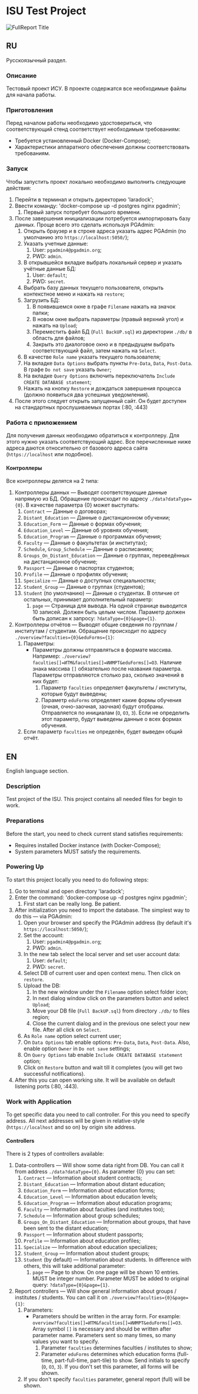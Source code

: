 # ISU Test Project

![FullReport Title](https://github.com/Template0Dev/ISU-Test-Project/assets/148116566/3b7dc4d4-e54b-4bba-a17c-fd00582bc15f)

## RU

Русскоязычный раздел.

### Описание

Тестовый проект ИСУ.
В проекте содержатся все необходимые файлы для начала работы.

### Приготовления

Перед началом работы необходимо удостовериться, что соответствующий стенд соответствует необходимым требованиям:

* Требуется установленный Docker (Docker-Compose);
* Характеристики аппаратного обеспечения должны соответствовать требованиям.

### Запуск

Чтобы запустить проект локально необходимо выполнить следующие действия:

1. Перейти в терминал и открыть директорию 'laradock';
2. Ввести команду: 'docker-compose up -d postgres nginx pgadmin';
    1. Первый запуск потребует большого времени.
3. После завершения инициализации потребуется импортировать базу данных. Проще всего это сделать используя PGAdmin:
   1. Открыть браузер и в строке адреса указать адрес PGAdmin (по умолчанию это `https://localhost:5050/`);
   2. Указать учетные данные:
      1. User: `pgadmin4@pgadmin.org`;
      2. PWD: `admin`.
   3. В открывшейся вкладке выбрать локальный сервер и указать учётные данные БД:
      1. User: `default`;
      2. PWD: `secret`.
   4. Выбрать базу данных текущего пользователя, открыть контекстное меню и нажать на `restore`;
   5. Загрузить БД:
      1. В появившемся окне в графе `Filename` нажать на значок папки;
      2. В новом окне выбрать параметры (правый верхний угол) и нажать на `Upload`;
      3. Переместить файл БД (`Full BackUP.sql`) из директории `./db/` в область для файлов;
      4. Закрыть это диалоговое окно и в предыдущем выбрать соответствующий файл, затем нажать на `Select`.
   6. В качестве `Role name` указать текущего пользователя;
   7. На вкладке `Data Options` выбрать пункты `Pre-Data`, `Data`, `Post-Data`. В графе `Do not save` указать `Owner`;
   8. На вкладке `Query Options` включить переключатель `Include CREATE DATABASE statement`;
   9. Нажать на кнопку `Restore` и дождаться завершения процесса (должно появиться два успешных уведомления).
4. После этого следует открыть запущенный сайт. Он будет доступен на стандартных прослушиваемых портах (:80, :443)

### Работа с приложением

Для получения данных необходимо обратиться к контроллеру. Для этого нужно указать соответствующий адрес.
Все перечисленные ниже адреса даются относительно от базового адреса сайта (`https://localhost` или подобное).

#### Контроллеры

Все контроллеры делятся на 2 типа:

1. Контроллеры данных — Выводят соответствующие данные напрямую из БД. Обращение происходит по адресу `./data?dataType={0}`. В качестве параметра {0} может выступать:
   1. `Contract` — Данные о договорах;
   2. `Distant_Education` — Данные о дистанционном обучении;
   3. `Education_Form` — Данные о формах обучения;
   4. `Education_Level` — Данные об уровнях обучения;
   5. `Education_Program` — Данные о программах обучения;
   6. `Faculty` — Данные о факультетах (и институтах);
   7. `Schedule`, `Group_Schedule` — Данные о расписаниях;
   8. `Groups_On_Distant_Education` — Данные о группах, переведённых на дистанционное обучение;
   9. `Passport` — Данные о паспортах студентов;
   10. `Profile` — Данные о профилях обучения;
   11. `Specialize` — Данные о доступных специальностях;
   12. `Student_Group` — Данные о группах (студентов);
   13. `Student` (по умолчанию) — Данные о студентах. В отличие от остальных, принимает дополнительный параметр:
       1. `page` — Страница для вывода. На одной странице выводится 10 записей. Должен быть целым числом. Параметр должен быть дописан к запросу: `?dataType={0}&page={1}`.
2. Контроллеры отчётов — Выводят общие сведения по группам / институтам / студентам. Обращение происходит по адресу `./overview?faculties={0}&eduForms={1}`:
   1. Параметры:
      * Параметры должны отправляться в формате массива. Например: `./overview?faculties[]=ИТМ&faculties[]=ИИМРТ&eduForms[]=ОЗ`. Наличие знака массива `[]` обязательно после названия параметра. Параметры отправляются столько раз, сколько значений в них будет:
        1. Параметр `faculties` определяет факультеты / институты, которые будут выведены;
        2. Параметр `eduForms` определяет какие формы обучения (очная, очно-заочная, заочная) будут отобраны. Отправляется по инициалам (`О`, `ОЗ`, `З`). Если не определить этот параметр, будут выведены данные о всех формах обучения.
   2. Если параметр `faculties` не определён, будет выведен общий отчёт.

## EN

English language section.

### Description

Test project of the ISU.
This project contains all needed files for begin to work.

### Preparations

Before the start, you need to check current stand satisfies requirements:

* Requires installed Docker instance (with Docker-Compose);
* System parameters MUST satisfy the requirements.

### Powering Up

To start this project locally you need to do following steps:

1. Go to terminal and open directory 'laradock';
2. Enter the command: 'docker-compose up -d postgres nginx pgadmin';
   1. First start can be really long. Be patient.
3. After initialization you need to import the database. The simplest way to do this — via PGAdmin:
   1. Open your browser and specify the PGAdmin address (by default it's `https://localhost:5050/`);
   2. Set the account:
      1. User: `pgadmin4@pgadmin.org`;
      2. PWD: `admin`.
   3. In the new tab select the local server and set user account data:
      1. User: `default`;
      2. PWD: `secret`.
   4. Select DB of current user and open context menu. Then click on `restore`.
   5. Upload the DB:
      1. In the new window under the `Filename` option select folder icon;
      2. In next dialog window click on the parameters button and select `Upload`;
      3. Move your DB file (`Full BackUP.sql`) from directory `./db/` to files region;
      4. Close the current dialog and in the previous one select your new file. After all click on `Select`.
   6. As `Role name` option select current user;
   7. On `Data Options` tab enable options: `Pre-Data`, `Data`, `Post-Data`. Also, enable option `Owner` in `Do not save` settings;
   8. On `Query Options` tab enable `Include CREATE DATABASE statement` option;
   9. Click on `Restore` button and wait till it completes (you will get two successful notifications).
4. After this you can open working site. It will be available on default listening ports (:80, :443).

### Work with Application

To get specific data you need to call controller. For this you need to specify address.
All next addresses will be given in relative-style (`https://localhost` and so on) by origin site address.

#### Controllers

There is 2 types of controllers available:

1. Data-controllers — Will show some data right from DB. You can call it from address `./data?dataType={0}`. As parameter {0} you can set:
   1. `Contract` — Information about student contracts;
   2. `Distant_Education` — Information about distant education;
   3. `Education_Form` — Information about education forms;
   4. `Education_Level` — Information about education levels;
   5. `Education_Program` — Information about education programs;
   6. `Faculty` — Information about faculties (and institutes too);
   7. `Schedule` — Information about group schedules;
   8. `Groups_On_Distant_Education` — Information about groups, that have been sent to the distant education;
   9. `Passport` — Information about student passports;
   10. `Profile` — Information about education profiles;
   11. `Specialize` — Information about education specializes;
   12. `Student_Group` — Information about student groups;
   13. `Student` (by default) — Information about students. In difference with others, this will take additional parameter:
       1. `page` — Page to show. On one page will be shown 10 entries. MUST be integer number. Parameter MUST be added to original query: `?dataType={0}&page={1}`.
2. Report controllers — Will show general information about groups / institutes / students. You can call it on `./overview?faculties={0}&page={1}`:
   1. Parameters:
      * Parameters should be written in the array form. For example: `overview?faculties[]=ИТМ&faculties[]=ИИМРТ&eduForms[]=ОЗ`. Array symbol `[]` is necessary and should be written after parameter name. Parameters sent so many times, so many values you want to specify.
        1. Parameter `faculties` determines faculties / institutes to show;
        2. Parameter `eduForms` determines which education forms (full-time, part-full-time, part-tile) to show. Send initials to specify (`О`, `ОЗ`, `З`). If you don't set this parameter, all forms will be shown.
   2. If you don't specify `faculties` parameter, general report (full) will be shown.

